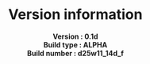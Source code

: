<header>

# Version information
**Version : 0.1d**
<br>
**Build type : ALPHA**
<br>
**Build number : d25w11_14d_f**

</header>
